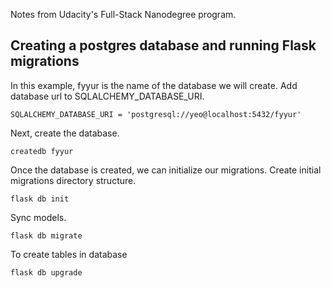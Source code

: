 Notes from Udacity's Full-Stack Nanodegree program.

## Creating a postgres database and running Flask migrations
In this example, fyyur is the name of the database we will create. Add database url to SQLALCHEMY_DATABASE_URI. 
```
SQLALCHEMY_DATABASE_URI = 'postgresql://yeo@localhost:5432/fyyur'
```

Next, create the database.
```
createdb fyyur
```
Once the database is created, we can initialize our migrations.
Create initial migrations directory structure.
```
flask db init
```
Sync models.
```
flask db migrate
```
To create tables in database
```
flask db upgrade
```

